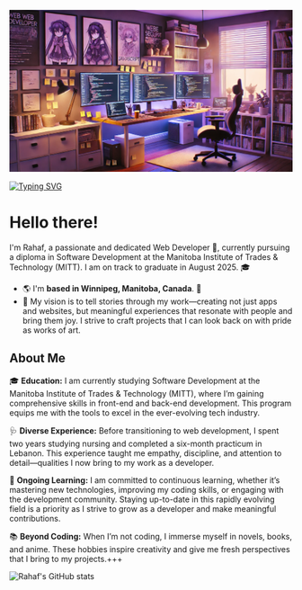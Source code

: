 ![Banner](https://raw.githubusercontent.com/Rahaf-Ayn-Kraie/Rahaf-Ayn-Kraie/refs/heads/main/d2b015ef-affc-4e36-96f9-dde5075e53af.webp?token=GHSAT0AAAAAACXDNP5NHORBL2QKTUA4IWWYZ2AZXQQ)

[![Typing SVG](https://readme-typing-svg.demolab.com?font=Fira+Code&size=22&pause=1000&color=F5DAF6&vCenter=true&random=true&width=435&lines=I'm+software+developer+student;I'm+passionate+about+technology+%26+and+art)](https://git.io/typing-svg)

# Hello there!

I'm Rahaf, a passionate and dedicated Web Developer 🎨, currently pursuing a diploma in Software Development at the Manitoba Institute of Trades & Technology (MITT). I am on track to graduate in August 2025. 🎓
- 🌎 I'm **based in Winnipeg, Manitoba, Canada**. 🍁
-  🥅 My vision is to tell stories through my work—creating not just apps and websites, but meaningful experiences that resonate with people and bring them joy. I strive to craft projects that I can look back on with pride as works of art.

## About Me

🎓 **Education:** I am currently studying Software Development at the Manitoba Institute of Trades & Technology (MITT), where I’m gaining comprehensive skills in front-end and back-end development. This program equips me with the tools to excel in the ever-evolving tech industry.

🩺 **Diverse Experience:** Before transitioning to web development, I spent two years studying nursing and completed a six-month practicum in Lebanon. This experience taught me empathy, discipline, and attention to detail—qualities I now bring to my work as a developer.

🎒 **Ongoing Learning:** I am committed to continuous learning, whether it’s mastering new technologies, improving my coding skills, or engaging with the development community. Staying up-to-date in this rapidly evolving field is a priority as I strive to grow as a developer and make meaningful contributions.

📚  **Beyond Coding:** When I’m not coding, I immerse myself in novels, books, and anime. These hobbies inspire creativity and give me fresh perspectives that I bring to my projects.+++

![Rahaf's GitHub stats](https://github-readme-stats.vercel.app/api?username=Rahaf-Ayn-Kraie&show_icons=true&theme=date_night)
